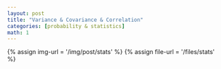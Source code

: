 ```yaml
---
layout: post
title: "Variance & Covariance & Correlation"
categories: [probability & statistics]
math: 1
---
```


{% assign img-url = '/img/post/stats' %}
{% assign file-url = '/files/stats' %}

